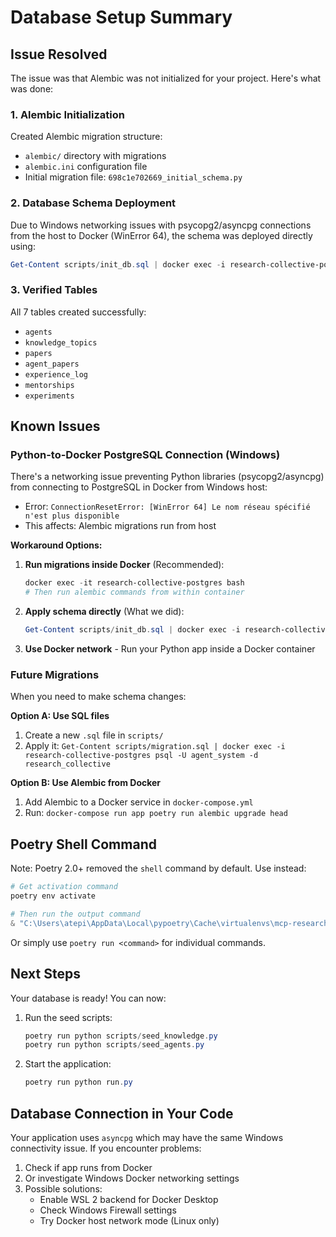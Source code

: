 # Database Setup Summary

## Issue Resolved

The issue was that Alembic was not initialized for your project. Here's what was done:

### 1. Alembic Initialization

Created Alembic migration structure:
- `alembic/` directory with migrations
- `alembic.ini` configuration file
- Initial migration file: `698c1e702669_initial_schema.py`

### 2. Database Schema Deployment

Due to Windows networking issues with psycopg2/asyncpg connections from the host to Docker (WinError 64), the schema was deployed directly using:

```powershell
Get-Content scripts/init_db.sql | docker exec -i research-collective-postgres psql -U agent_system -d research_collective
```

### 3. Verified Tables

All 7 tables created successfully:
- `agents`
- `knowledge_topics`
- `papers`
- `agent_papers`
- `experience_log`
- `mentorships`
- `experiments`

## Known Issues

### Python-to-Docker PostgreSQL Connection (Windows)

There's a networking issue preventing Python libraries (psycopg2/asyncpg) from connecting to PostgreSQL in Docker from Windows host:
- Error: `ConnectionResetError: [WinError 64] Le nom réseau spécifié n'est plus disponible`
- This affects: Alembic migrations run from host

**Workaround Options:**

1. **Run migrations inside Docker** (Recommended):
   ```powershell
   docker exec -it research-collective-postgres bash
   # Then run alembic commands from within container
   ```

2. **Apply schema directly** (What we did):
   ```powershell
   Get-Content scripts/init_db.sql | docker exec -i research-collective-postgres psql -U agent_system -d research_collective
   ```

3. **Use Docker network** - Run your Python app inside a Docker container

### Future Migrations

When you need to make schema changes:

**Option A: Use SQL files**
1. Create a new `.sql` file in `scripts/`
2. Apply it: `Get-Content scripts/migration.sql | docker exec -i research-collective-postgres psql -U agent_system -d research_collective`

**Option B: Use Alembic from Docker**
1. Add Alembic to a Docker service in `docker-compose.yml`
2. Run: `docker-compose run app poetry run alembic upgrade head`

## Poetry Shell Command

Note: Poetry 2.0+ removed the `shell` command by default. Use instead:

```powershell
# Get activation command
poetry env activate

# Then run the output command
& "C:\Users\atepi\AppData\Local\pypoetry\Cache\virtualenvs\mcp-research-collective-lJON8_ba-py3.10\Scripts\activate.ps1"
```

Or simply use `poetry run <command>` for individual commands.

## Next Steps

Your database is ready! You can now:

1. Run the seed scripts:
   ```powershell
   poetry run python scripts/seed_knowledge.py
   poetry run python scripts/seed_agents.py
   ```

2. Start the application:
   ```powershell
   poetry run python run.py
   ```

## Database Connection in Your Code

Your application uses `asyncpg` which may have the same Windows connectivity issue. If you encounter problems:

1. Check if app runs from Docker
2. Or investigate Windows Docker networking settings
3. Possible solutions:
   - Enable WSL 2 backend for Docker Desktop
   - Check Windows Firewall settings
   - Try Docker host network mode (Linux only)
